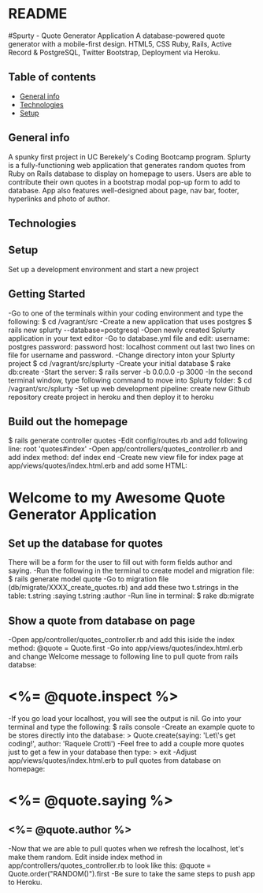 # README

#Spurty - Quote Generator Application
A database-powered quote generator with a mobile-first design. HTML5, CSS Ruby, Rails, Active Record & PostgreSQL, Twitter Bootstrap, Deployment via Heroku.</h3>

## Table of contents
* [General info](#general-info)
* [Technologies](#technologies)
* [Setup](#setup)

## General info
A spunky first project in UC Berekely's Coding Bootcamp program. Splurty is a fully-functioning web application that generates random quotes from Ruby on Rails database to display on homepage to users. Users are able to contribute their own quotes in a bootstrap modal pop-up form to add to database. App also features well-designed about page, nav bar, footer, hyperlinks and photo of author.</h3>


## Technologies 
    
## Setup   
Set up a development environment and start a new project
<h2>Getting Started</h2>
-Go to one of the terminals within your coding environment and type the following:
  $ cd /vagrant/src
-Create a new application that uses postgres
  $ rails new splurty --database=postgresql
-Open newly created Splurty application in your text editor
-Go to database.yml file and edit:
  username: postgres
  password: password
  host: localhost
  comment out last two lines on file for username and password.
-Change directory inton your Splurty project
  $ cd /vagrant/src/splurty
-Create your initial database
  $ rake db:create
-Start the server:
  $ rails server -b 0.0.0.0 -p 3000
-In the second terminal window, type following command to move into Splurty folder:
  $ cd /vagrant/src/splurty
-Set up web development pipeline:
  create new Github repository
  create project in heroku and then deploy it to heroku


<h2>Build out the homepage</h2>
  $ rails generate controller quotes
-Edit config/routes.rb and add following line:
  root 'quotes#index'
-Open app/controllers/quotes_controller.rb and add index method:
  def index
  end
-Create new view file for index page at app/views/quotes/index.html.erb and add some HTML:
  <h1>Welcome to my Awesome Quote Generator Application</h1>


<h2>Set up the database for quotes</h2>
There will be a form for the user to fill out with form fields author and saying.
-Run the following in the terminal to create model and migration file:
  $ rails generate model quote
-Go to migration file (db/migrate/XXXX_create_quotes.rb) and add these two t.strings in the table:
  t.string :saying
  t.string :author
-Run line in terminal:
  $ rake db:migrate


<h2>Show a quote from database on page</h2>
-Open app/controller/quotes_controller.rb and add this iside the index method:
  @quote = Quote.first
-Go into app/views/quotes/index.html.erb and change Welcome message to following line to pull quote from rails databse:
  <h1><%= @quote.inspect %></h1>
-If you go load your localhost, you will see the output is nil. Go into your terminal and type the following:
  $ rails console
-Create an example quote to be stores directly into the database:
  > Quote.create(saying: 'Let\'s get coding!', author: 'Raquele Crotti')
-Feel free to add a couple more quotes just to get a few in your database then type:
  > exit
-Adjust app/views/quotes/index.html.erb to pull quotes from database on homepage:
  <h1><%= @quote.saying %></h1>
  <h2><%= @quote.author %></h2>
-Now that we are able to pull quotes when we refresh the localhost, let's make them random. Edit inside index method in app/controllers/quotes_controller.rb to look like this:
  @quote = Quote.order("RANDOM()").first
-Be sure to take the same steps to push app to Heroku.



















